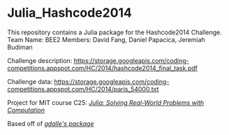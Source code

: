 # Julia_Hashcode2014
This repository contains a Julia package for the Hashcode2014 Challenge. 
Team Name: BEE2
Members: David Fang, Daniel Papacica, Jeremiah Budiman

Challenge description: <https://storage.googleapis.com/coding-competitions.appspot.com/HC/2014/hashcode2014_final_task.pdf>

Challenge data: <https://storage.googleapis.com/coding-competitions.appspot.com/HC/2014/paris_54000.txt>


Project for MIT course C25: [_Julia: Solving Real-World Problems with Computation_](https://github.com/mitmath/JuliaComputation)

Based off of [_gdalle's package_](https://github.com/gdalle/HashCode2014.jl)